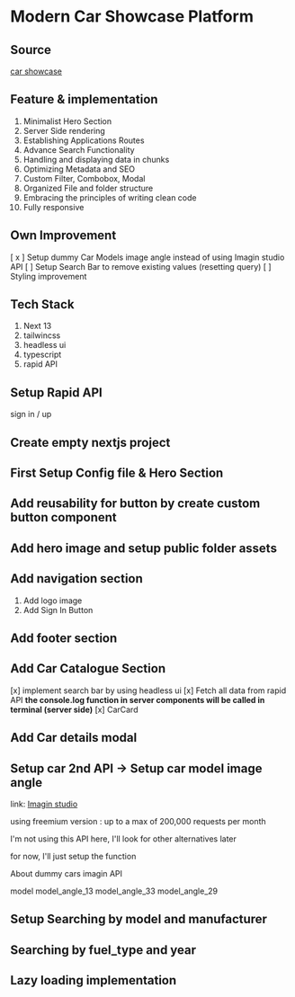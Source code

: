 # Modern Car Showcase Platform

## Source

[car showcase](https://youtu.be/pUNSHPyVryU)

## Feature & implementation

1. Minimalist Hero Section
2. Server Side rendering
3. Establishing Applications Routes
4. Advance Search Functionality
5. Handling and displaying data in chunks
6. Optimizing Metadata and SEO
7. Custom Filter, Combobox, Modal
8. Organized File and folder structure
9. Embracing the principles of writing clean code
10. Fully responsive

## Own Improvement

[ x ] Setup dummy Car Models image angle instead of using Imagin studio API
[ ] Setup Search Bar to remove existing values (resetting query)
[ ] Styling improvement

## Tech Stack

1. Next 13
2. tailwincss
3. headless ui
4. typescript
5. rapid API

## Setup Rapid API

sign in / up

## Create empty nextjs project

## First Setup Config file & Hero Section

## Add reusability for button by create custom button component

## Add hero image and setup public folder assets

## Add navigation section

1. Add logo image
2. Add Sign In Button

## Add footer section

## Add Car Catalogue Section

[x] implement search bar by using headless ui
[x] Fetch all data from rapid API
   **the console.log function in server components will be called in terminal (server side)**
[x] CarCard

## Add Car details modal

## Setup car 2nd API -> Setup car model image angle

link: [Imagin studio](https://www.imagin.studio/car-image-api)

using freemium version : up to a max of 200,000 requests per month

I'm not using this API here, I'll look for other alternatives later

for now, I'll just setup the function

About dummy cars imagin API

model
model_angle_13
model_angle_33
model_angle_29

## Setup Searching by model and manufacturer

## Searching by fuel_type and year

## Lazy loading implementation

